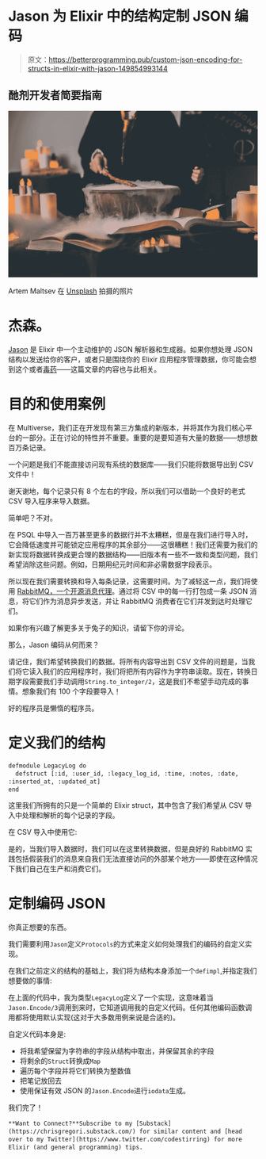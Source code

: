# Jason 为 Elixir 中的结构定制 JSON 编码

> 原文：<https://betterprogramming.pub/custom-json-encoding-for-structs-in-elixir-with-jason-149854993144>

## 酏剂开发者简要指南

![](img/625a90b98fad60f07809ee9913811563.png)

Artem Maltsev 在 [Unsplash](https://unsplash.com?utm_source=medium&utm_medium=referral) 拍摄的照片

# 杰森。

[Jason](https://github.com/michalmuskala/jason) 是 Elixir 中一个主动维护的 JSON 解析器和生成器。如果你想处理 JSON 结构以发送给你的客户，或者只是围绕你的 Elixir 应用程序管理数据，你可能会想到这个或者[毒药](https://github.com/devinus/poison)——这篇文章的内容也与此相关。

# 目的和使用案例

在 Multiverse，我们正在开发现有第三方集成的新版本，并将其作为我们核心平台的一部分。正在讨论的特性并不重要。重要的是要知道有大量的数据——想想数百万条记录。

一个问题是我们不能直接访问现有系统的数据库——我们只能将数据导出到 CSV 文件中！

谢天谢地，每个记录只有 8 个左右的字段，所以我们可以借助一个良好的老式 CSV 导入程序来导入数据。

简单吧？不对。

在 PSQL 中导入一百万甚至更多的数据行并不太糟糕，但是在我们进行导入时，它会降低速度并可能锁定应用程序的其余部分——这很糟糕！我们还需要为我们的新实现将数据转换成更合理的数据结构——旧版本有一些不一致和类型问题，我们希望消除这些问题。例如，日期用纪元时间和非必需数据字段表示。

所以现在我们需要转换和导入每条记录，这需要时间。为了减轻这一点，我们将使用 [RabbitMQ，一个开源消息代理](https://www.rabbitmq.com/)。通过将 CSV 中的每一行打包成一条 JSON 消息，将它们作为消息异步发送，并让 RabbitMQ 消费者在它们并发到达时处理它们。

如果你有兴趣了解更多关于兔子的知识，请留下你的评论。

那么，Jason 编码从何而来？

请记住，我们希望转换我们的数据。将所有内容导出到 CSV 文件的问题是，当我们将它读入我们的应用程序时，我们将把所有内容作为字符串读取。现在，转换日期字段需要我们手动调用`String.to_integer/2`，这是我们不希望手动完成的事情。想象我们有 100 个字段要导入！

好的程序员是懒惰的程序员。

# 定义我们的结构

```
defmodule LegacyLog do
  defstruct [:id, :user_id, :legacy_log_id, :time, :notes, :date, :inserted_at, :updated_at]
end
```

这里我们所拥有的只是一个简单的 Elixir struct，其中包含了我们希望从 CSV 导入中处理和解析的每个记录的字段。

在 CSV 导入中使用它:

是的，当我们导入数据时，我们可以在这里转换数据，但是良好的 RabbitMQ 实践包括假装我们的消息来自我们无法直接访问的外部某个地方——即使在这种情况下我们自己在生产和消费它们。

# 定制编码 JSON

你真正想要的东西。

我们需要利用`Jason`定义`Protocols`的方式来定义如何处理我们的编码的自定义实现。

在我们之前定义的结构的基础上，我们将为结构本身添加一个`defimpl`,并指定我们想要做的事情:

在上面的代码中，我为类型`LegacyLog`定义了一个实现，这意味着当`Jason.Encode/3`调用到来时，它知道调用我的自定义代码。任何其他编码函数调用都将使用默认实现(这对于大多数用例来说是合适的)。

自定义代码本身是:

*   将我希望保留为字符串的字段从结构中取出，并保留其余的字段
*   将剩余的`Struct`转换成`Map`
*   遍历每个字段并将它们转换为整数值
*   把笔记放回去
*   使用保证有效 JSON 的`Jason.Encode`进行`iodata`生成。

我们完了！

```
**Want to Connect?**Subscribe to my [Substack](https://chrisgregori.substack.com/) for similar content and [head over to my Twitter](https://www.twitter.com/codestirring) for more Elixir (and general programming) tips.
```